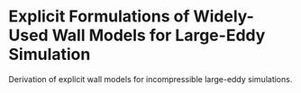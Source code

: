 # Explicit Formulations of Widely-Used Wall Models for Large-Eddy Simulation
Derivation of explicit wall models for incompressible large-eddy simulations.
